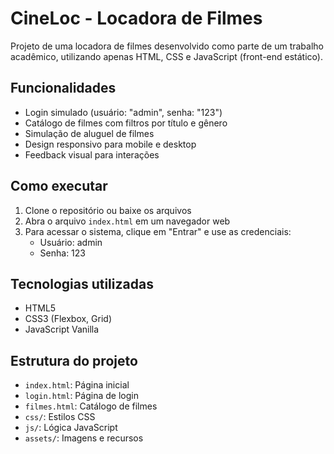 # CineLoc - Locadora de Filmes

Projeto de uma locadora de filmes desenvolvido como parte de um trabalho acadêmico, utilizando apenas HTML, CSS e JavaScript (front-end estático).

## Funcionalidades

- Login simulado (usuário: "admin", senha: "123")
- Catálogo de filmes com filtros por título e gênero
- Simulação de aluguel de filmes
- Design responsivo para mobile e desktop
- Feedback visual para interações

## Como executar

1. Clone o repositório ou baixe os arquivos
2. Abra o arquivo `index.html` em um navegador web
3. Para acessar o sistema, clique em "Entrar" e use as credenciais:
   - Usuário: admin
   - Senha: 123

## Tecnologias utilizadas

- HTML5
- CSS3 (Flexbox, Grid)
- JavaScript Vanilla

## Estrutura do projeto

- `index.html`: Página inicial
- `login.html`: Página de login
- `filmes.html`: Catálogo de filmes
- `css/`: Estilos CSS
- `js/`: Lógica JavaScript
- `assets/`: Imagens e recursos